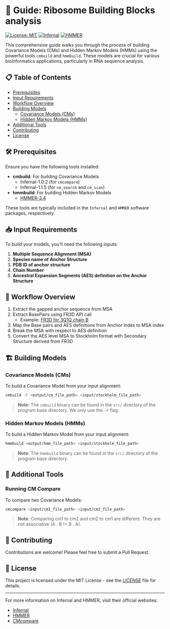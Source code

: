 # 🧬 Guide: Ribosome Building Blocks analysis

[![License: MIT](https://img.shields.io/badge/License-MIT-yellow.svg)](https://opensource.org/licenses/MIT)
[![Infernal](https://img.shields.io/badge/Infernal-1.1.5-blue)](http://eddylab.org/infernal/)
[![HMMER](https://img.shields.io/badge/HMMER-3.4-green)](http://eddylab.org/software/hmmer/)

This comprehensive guide walks you through the process of building Covariance Models (CMs) and Hidden Markov Models (HMMs) using the powerful tools `cmbuild` and `hmmbuild`. These models are crucial for various bioinformatics applications, particularly in RNA sequence analysis.

## 📋 Table of Contents

- [Prerequisites](#prerequisites)
- [Input Requirements](#input-requirements)
- [Workflow Overview](#workflow-overview)
- [Building Models](#building-models)
  - [Covariance Models (CMs)](#covariance-models-cms)
  - [Hidden Markov Models (HMMs)](#hidden-markov-models-hmms)
- [Additional Tools](#additional-tools)
- [Contributing](#contributing)
- [License](#license)

## 🛠 Prerequisites

Ensure you have the following tools installed:

- **cmbuild**: For building Covariance Models
  - Infernal-1.0.2 (for `cmcompare`)
  - Infernal-1.1.5 (for `cm_search` and `cm_scan`)
- **hmmbuild**: For building Hidden Markov Models
  - [HMMER-3.4](http://eddylab.org/software/hmmer/)

These tools are typically included in the `Infernal` and `HMMER` software packages, respectively.

## 📥 Input Requirements

To build your models, you'll need the following inputs:

1. **Multiple Sequence Alignment (MSA)**
2. **Species name of Anchor Structure**
3. **PDB ID of anchor structure**
4. **Chain Number**
5. **Ancestral Expansion Segments (AES) definition on the Anchor Structure**

## 🔄 Workflow Overview

1. Extract the gapped anchor sequence from MSA
2. Extract BasePairs using FR3D API call
   - Example: [FR3D for 3Q1Q chain B](https://rnacentral.org/api/internal/proxy?url=http://rna.bgsu.edu/rna3dhub/rest/getChainSequenceBasePairs?pdb_id=3q1q&chain=B&only_nested=True)
3. Map the Base pairs and AES definitions from Anchor Index to MSA index
4. Break the MSA with respect to AES definition
5. Convert the AES level MSA to Stockholm format with Secondary Structure derived from FR3D

## 🏗 Building Models

### Covariance Models (CMs)

To build a Covariance Model from your input alignment:

```bash
cmbuild -F <output/cm_file_path> <input/stockholm_file_path>
```

> **Note**: The `cmbuild` binary can be found in the `src/` directory of the program base directory. We only use the `-F` flag.

### Hidden Markov Models (HMMs)

To build a Hidden Markov Model from your input alignment:

```bash
hmmbuild <output/hmm_file_path> <input/stockholm_file_path>
```

> **Note**: The `hmmbuild` binary can be found in the `src/` directory of the program base directory.

## 🔬 Additional Tools

### Running CM Compare

To compare two Covariance Models:

```bash
cmcompare <input/cm1_file_path> <input/cm2_file_path>
```

> **Note**: Comparing cm1 to cm2 and cm2 to cm1 are different. They are not associative (A . B != B . A).

## 🤝 Contributing

Contributions are welcome! Please feel free to submit a Pull Request.

## 📄 License

This project is licensed under the MIT License - see the [LICENSE](LICENSE) file for details.

---

For more information on Infernal and HMMER, visit their official websites:
- [Infernal](http://eddylab.org/infernal/)
- [HMMER](http://hmmer.org/)
- [CMcompare](https://github.com/choener/CMCompare)
